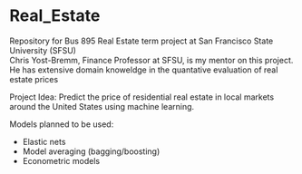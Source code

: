 # Real_Estate
Repository for Bus 895 Real Estate term project at San Francisco State University (SFSU) <br>
Chris Yost-Bremm, Finance Professor at SFSU, is my mentor on this project. He has extensive domain knoweldge in the quantative evaluation of real estate prices

Project Idea:
Predict the price of residential real estate in local markets around the United States using machine learning.

Models planned to be used:
* Elastic nets
* Model averaging (bagging/boosting)
* Econometric models

